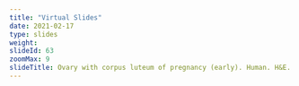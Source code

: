 ```yaml
---
title: "Virtual Slides"
date: 2021-02-17
type: slides
weight:
slideId: 63
zoomMax: 9
slideTitle: Ovary with corpus luteum of pregnancy (early). Human. H&E.
---
```

